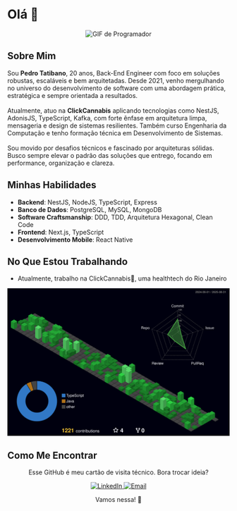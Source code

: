 <h1>Olá 👋</h1>
<div align="center">
  <img src="https://i.pinimg.com/originals/e4/26/70/e426702edf874b181aced1e2fa5c6cde.gif" alt="GIF de Programador" width="500"/>
</div>

<h2>Sobre Mim</h2>
<p>
  Sou <strong>Pedro Tatibano</strong>, 20 anos, Back-End Engineer com foco em soluções robustas, escaláveis e bem arquitetadas. Desde 2021, venho mergulhando no universo do desenvolvimento de software com uma abordagem prática, estratégica e sempre orientada a resultados.  
  <br><br>
  Atualmente, atuo na <strong>ClickCannabis</strong> aplicando tecnologias como NestJS, AdonisJS, TypeScript, Kafka, com forte ênfase em arquitetura limpa, mensageria e design de sistemas resilientes. Também curso Engenharia da Computação e tenho formação técnica em Desenvolvimento de Sistemas.  
  <br><br>
  Sou movido por desafios técnicos e fascinado por arquiteturas sólidas. Busco sempre elevar o padrão das soluções que entrego, focando em performance, organização e clareza.
</p>

<h2>Minhas Habilidades</h2>
<ul>
  <li><strong>Backend</strong>: NestJS, NodeJS, TypeScript, Express</li>
  <li><strong>Banco de Dados</strong>: PostgreSQL, MySQL, MongoDB</li>
  <li><strong>Software Craftsmanship</strong>: DDD, TDD, Arquitetura Hexagonal, Clean Code</li>
  <li><strong>Frontend</strong>: Next.js, TypeScript</li>
  <li><strong>Desenvolvimento Mobile</strong>: React Native</li>
</ul>

<h2>No Que Estou Trabalhando</h2>
<ul>
  <li> Atualmente, trabalho na ClickCannabis🍁, uma healthtech do Rio Janeiro</li>
</ul>

<img src="https://raw.githubusercontent.com/PedroTatibanoWorkSpace/PedroTatibanoWorkSpace/main/profile-3d-contrib/profile-night-green.svg" alt="GitHub Status" />

<h2>Como Me Encontrar</h2>
<div align="center">
  <p>Esse GitHub é meu cartão de visita técnico. Bora trocar ideia?</p>
  <a href="https://www.linkedin.com/in/pedro-tatibano/">
    <img src="https://img.shields.io/badge/LinkedIn-0077B5?style=for-the-badge&logo=linkedin&logoColor=white" alt="LinkedIn">
  </a>
  <a href="mailto:pedrotatibano1900@gmail.com">
    <img src="https://img.shields.io/badge/Email-D14836?style=for-the-badge&logo=gmail&logoColor=white" alt="Email">
  </a>
</div>

<div align="center">
  <p>Vamos nessa! 🚀</p>
</div>
